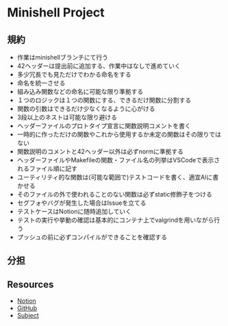 # Minishell Project

## 規約
- 作業はminishellブランチにて行う
- 42ヘッダーは提出前に追加する、作業中はなしで進めていく
- 多少冗長でも見ただけでわかる命名をする
- 命名を統一させる
- 組み込み関数などの命名に可能な限り準拠する
- １つのロジックは１つの関数にする、できるだけ関数に分割する
- 関数の引数はできるだけ少なくなるように心がける
- 3段以上のネストは可能な限り避ける
- ヘッダーファイルのプロトタイプ宣言に関数説明コメントを書く
- 一時的に作っただけの関数やこれから使用するか未定の関数はその限りではない
- 関数説明のコメントと42ヘッダー以外は必ずnormに準拠する
- ヘッダーファイルやMakefileの関数・ファイル名の列挙はVSCodeで表示されるファイル順に記す
- ユーティリティ的な関数は(可能な範囲で)テストコードを書く、適宜AIに書かせる
- そのファイルの外で使われることのない関数は必ずstatic修飾子をつける
- セグフォやバグが発生した場合はIssueを立てる
- テストケースはNotionに随時追加していく
- テストの実行や挙動の確認は基本的にコンテナ上でvalgrindを用いながら行う
- プッシュの前に必ずコンパイルができることを確認する

## 分担

## Resources
- [Notion](https://www.notion.so/minishell-1c52336237248047a0bcc96a31f474b0?pvs=4)
- [GitHub](https://github.com/J-Naish/Cursus/tree/main/rank03/minishell)
- [Subject](https://cdn.intra.42.fr/pdf/pdf/154116/en.subject.pdf)